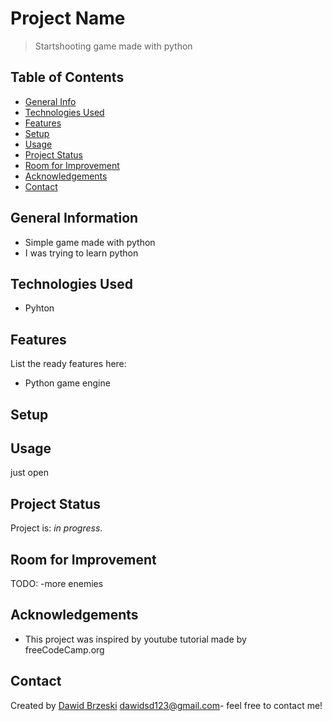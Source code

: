 # Project Name
> Startshooting game made with python
## Table of Contents
* [General Info](#general-information)
* [Technologies Used](#technologies-used)
* [Features](#features)
* [Setup](#setup)
* [Usage](#usage)
* [Project Status](#project-status)
* [Room for Improvement](#room-for-improvement)
* [Acknowledgements](#acknowledgements)
* [Contact](#contact)

## General Information
- Simple game made with python
- I was trying to learn python 

## Technologies Used
- Pyhton
## Features
List the ready features here:
- Python game engine
## Setup


## Usage
just open
## Project Status
Project is: _in progress_.

## Room for Improvement
TODO:
-more enemies

## Acknowledgements
- This project was inspired by youtube tutorial made by freeCodeCamp.org

## Contact
Created by [Dawid Brzeski](https://github.com/Leiser619) [dawidsd123@gmail.com](https://gmail.com)- feel free to contact me!
